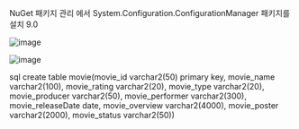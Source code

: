 NuGet 패키지 관리 에서 System.Configuration.ConfigurationManager 패키지를 설치 9.0

![image](https://github.com/user-attachments/assets/45a2f498-a45d-4fae-921a-a8f40b3acc1f)

![image](https://github.com/user-attachments/assets/b7d9f393-1eb0-4a36-be68-914fc5987ed5)



sql create table movie(movie_id varchar2(50) primary key, movie_name varchar2(100), movie_rating varchar2(20), movie_type varchar2(20), movie_producer varchar2(50), movie_performer varchar2(300), movie_releaseDate date, movie_overview varchar2(4000), movie_poster varchar2(2000), movie_status varchar2(50))
